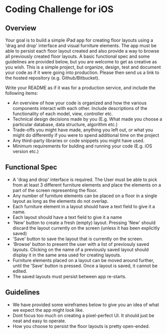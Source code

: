 Coding Challenge for iOS
====================================

Overview
----------------

Your goal is to build a simple iPad app for creating floor layouts using a 'drag and drop' interface and visual furniture elements. The app must be able to persist each floor layout created and also provide a way to browse all previously created floor layouts. A basic functional spec and some guidelines are provided below, but you are welcome to get as creative as you wish. This is a simple project, but organize, design, test and document your code as if it were going into production. Please then send us a link to the hosted repository (e.g. Github/Bitbucket).

Write your README as if it was for a production service, and include the following items:

* An overview of how your code is organized and how the various components interact with each other. Include descriptions of the functionality of each model, view, controller etc.
* Technical design decisions made by you (E.g. What made you choose a particular database, data structure, algorithm etc.)
* Trade-offs you might have made, anything you left out, or what you might do differently if you were to spend additional time on the project
* Any third-party libraries or code snippets you might have used.
* Minimum requirements for bulding and running your code (E.g. iOS version etc.)


Functional Spec
-------------------

* A 'drag and drop' interface is required. The User must be able to pick from at least 3 different furniture elements and place the elements on a part of the screen representing the floor.
* Any number of furniture elements can be placed on a floor in a single layout as long as the elements do not overlap.
* Each furniture element in a layout should have a text field to give it a name.
* Each layout should have a text field to give it a name
* 'New' button to create a fresh (empty) layout. Pressing 'New' should discard the layout currently on the screen (unless it has been explicitly saved)
* 'Save' button to save the layout that is currently on the screen.
* 'Browse' button to present the user with a list of previosuly saved layouts. Clicking on the name of a previously saved layout should display it in the same area used for creating layouts.
* Furniture elements placed on a layout can be moved around further, until the 'Save' button is pressed. Once a layout is saved, it cannot be edited.
* The saved layouts must persist between app re-starts.


Guidelines
---------------

* We have provided some wireframes below to give you an idea of what we expect the app might look like.
* Dont focus too much on creating a pixel-perfect UI. It should just be neat and easy to operate.
* How you choose to persist the floor layouts is pretty open-ended.






